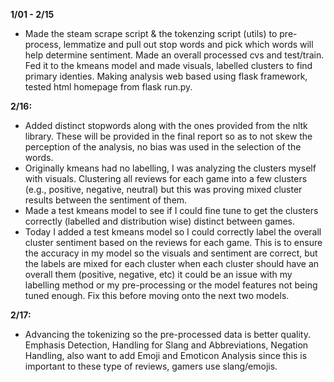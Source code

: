 
**1/01 - 2/15**
- Made the steam scrape script & the tokenzing script (utils) to pre-process, lemmatize and pull out stop words and pick which words will help determine sentiment. Made an overall processed cvs and test/train. Fed it to the kmeans model and made visuals, labelled clusters to find primary identies. Making analysis web based using flask framework, tested html homepage from flask run.py. 


**2/16:**
- Added distinct stopwords along with the ones provided from the nltk library. These will be provided in the final report so as to not skew the perception of the analysis, no bias was used in the selection of the words.
- Originally kmeans had no labelling, I was analyzing the clusters myself with visuals. Clustering all reviews for each game into a few clusters (e.g., positive, negative, neutral) but this was proving mixed cluster results between the sentiment of them.
- Made a test kmeans model to see if I could fine tune to get the clusters correctly (labelled and distribution wise) distinct between games.
- Today I added a test kmeans model so I could correctly label the overall cluster sentiment based on the reviews for each game. This is to ensure the accuracy in my model so the visuals and sentiment are correct, but the labels are mixed for each cluster when each cluster should have an overall them (positive, negative, etc) it could be an issue with my labelling method or my pre-processing or the model features not being tuned enough. Fix this before moving onto the next two models.

**2/17:**
- Advancing the tokenizing so the pre-processed data is better quality.  Emphasis Detection,  Handling for Slang and Abbreviations, Negation Handling, also want to add Emoji and Emoticon Analysis since this is important to these type of reviews, gamers use slang/emojis.

